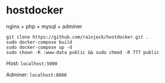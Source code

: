# hostdocker

nginx + php + mysql + adminer

```
git clone https://github.com/rainjeck/hostdocker.git .
sudo docker-compose build
sudo docker-compose up -d
sudo chown -R :www-data public && sudo chmod -R 777 public
```

Host: `localhost:5000`

Adminer: `localhost:8080`
